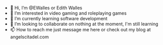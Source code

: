 - 👋 Hi, I’m @EWalles or Edith Walles
- 👀 I’m interested in video gaming and roleplaying games
- 🌱 I’m currently learning software development
- 💞️ I’m looking to collaborate on nothing at the moment, I'm still learning
- 📫 How to reach me just message me here or check out my blog at angelscitadel.com

<!---
Edith Walles works on content at Angel's Citadel and is studying at GA to become a Full-Stack Developer.
--->
